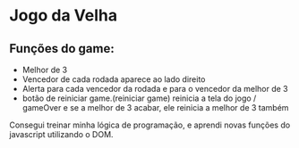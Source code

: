 # <h1>Jogo da Velha</h1>



<h2>Funções do game: </h2>



<ul>
<li>Melhor de 3</li>
<li>Vencedor de cada rodada aparece ao lado direito</li>
<li>Alerta para cada vencedor da rodada e para o vencedor da melhor de 3</li>
<li>botão de reiniciar game.(reiniciar game) reinicia a tela do jogo / gameOver e se a melhor de 3 acabar, ele reinicia a melhor de 3 também</li>
</ul>


<p>Consegui treinar minha lógica de programação, e aprendi novas funções do javascript utilizando o DOM.</p>

</ul>
